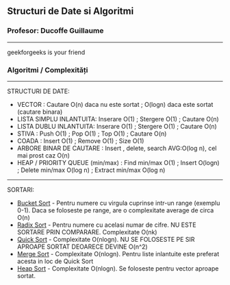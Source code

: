 ## Structuri de Date si Algoritmi
### Profesor: Ducoffe Guillaume
--------
geekforgeeks is your friend
### Algoritmi / Complexități
---------
STRUCTURI DE DATE:

* VECTOR : Cautare O(n) daca nu este sortat ; O(logn) daca este sortat (cautare binara)
* LISTA SIMPLU INLANTUITA: Inserare O(1) ; Stergere O(1) ; Cautare O(n)
* LISTA DUBLU INLANTUITA: Inserare O(1) ; Stergere O(1) ; Cautare O(n)
* STIVA : Push O(1) ; Pop O(1) ; Top O(1) ; Cautare O(n)
* COADA : Insert O(1) ; Remove O(1) ; Size O(1)
* ARBORE BINAR DE CAUTARE : Insert , delete, search AVG:O(log n), cel mai prost caz O(n)
* HEAP / PRIORITY QUEUE (min/max) : Find min/max O(1) ; Insert O(logn) ; Delete min/max O(log n) ; Extract min/max O(log n)

---------
SORTARI:

* [Bucket Sort](https://www.geeksforgeeks.org/bucket-sort-2/) - Pentru numere cu virgula cuprinse intr-un range (exemplu 0-1). Daca se foloseste pe range, are o complexitate average de circa O(n)
* [Radix Sort](https://www.geeksforgeeks.org/radix-sort/) - Pentru numere cu acelasi numar de cifre. NU ESTE SORTARE PRIN COMPARARE. Complexitate O(nk)
* [Quick Sort](https://www.geeksforgeeks.org/quick-sort/) - Complexitate O(nlogn). NU SE FOLOSESTE PE SIR APROAPE SORTAT DEOARECE DEVINE O(n^2)
* [Merge Sort](https://www.geeksforgeeks.org/merge-sort/) - Complexitate O(nlogn). Pentru liste inlantuite este preferat acesta in loc de Quick Sort
* [Heap Sort](https://www.geeksforgeeks.org/heap-sort/) - Complexitate O(nlogn). Se foloseste pentru vector aproape sortat.

